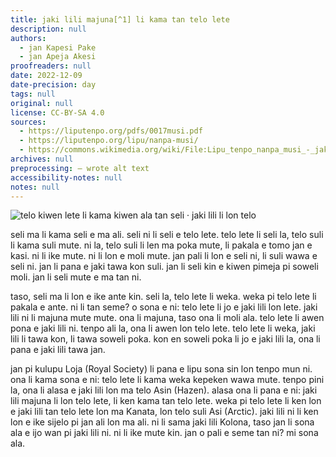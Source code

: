 ```yaml
---
title: jaki lili majuna[^1] li kama tan telo lete
description: null
authors:
  - jan Kapesi Pake
  - jan Apeja Akesi
proofreaders: null
date: 2022-12-09
date-precision: day
tags: null
original: null
license: CC-BY-SA 4.0
sources:
  - https://liputenpo.org/pdfs/0017musi.pdf
  - https://liputenpo.org/lipu/nanpa-musi/
  - https://commons.wikimedia.org/wiki/File:Lipu_tenpo_nanpa_musi_-_jaki_lili_majuna.png
archives: null
preprocessing: – wrote alt text
accessibility-notes: null
notes: null
---
```


[^1]: “majuna” li sama “sin ala”

![telo kiwen lete li kama kiwen ala tan seli · jaki lili li lon telo](https://upload.wikimedia.org/wikipedia/commons/3/33/Lipu_tenpo_nanpa_musi_-_jaki_lili_majuna.png)

seli ma li kama seli e ma ali. seli ni li seli e telo lete. telo lete li seli la, telo suli li kama suli mute. ni la, telo suli li len ma poka mute, li pakala e tomo jan e kasi. ni li ike mute. ni li lon e moli mute. jan pali li lon e seli ni, li suli wawa e seli ni. jan li pana e jaki tawa kon suli. jan li seli kin e kiwen pimeja pi soweli moli. jan li seli mute e ma tan ni.

taso, seli ma li lon e ike ante kin. seli la, telo lete li weka. weka pi telo lete li pakala e ante. ni li tan seme? o sona e ni: telo lete li jo e jaki lili lon lete. jaki lili ni li majuna mute mute. ona li majuna, taso ona li moli ala. telo lete li awen pona e jaki lili ni. tenpo ali la, ona li awen lon telo lete. telo lete li weka, jaki lili li tawa kon, li tawa soweli poka. kon en soweli poka li jo e jaki lili la, ona li pana e jaki lili tawa jan.

jan pi kulupu Loja (Royal Society) li pana e lipu sona sin lon tenpo mun ni. ona li kama sona e ni: telo lete li kama weka kepeken wawa mute. tenpo pini la, ona li alasa e jaki lili lon ma telo Asin (Hazen). alasa ona li pana e ni: jaki lili majuna li lon telo lete, li ken kama tan telo lete. weka pi telo lete li ken lon e jaki lili tan telo lete lon ma Kanata, lon telo suli Asi (Arctic). jaki lili ni li ken lon e ike sijelo pi jan ali lon ma ali. ni li sama jaki lili Kolona, taso jan li sona ala e ijo wan pi jaki lili ni. ni li ike mute kin. jan o pali e seme tan ni? mi sona ala.